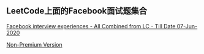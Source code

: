 ## LeetCode上面的Facebook面试题集合
[Facebook interview experiences - All Combined from LC - Till Date 07-Jun-2020
](https://leetcode.com/discuss/general-discussion/675445/facebook-interview-experiences-all-combined-from-lc-till-date-07-jun-2020)

[Non-Premium Version](https://leetcode.com/list/xyvbjku7/)
